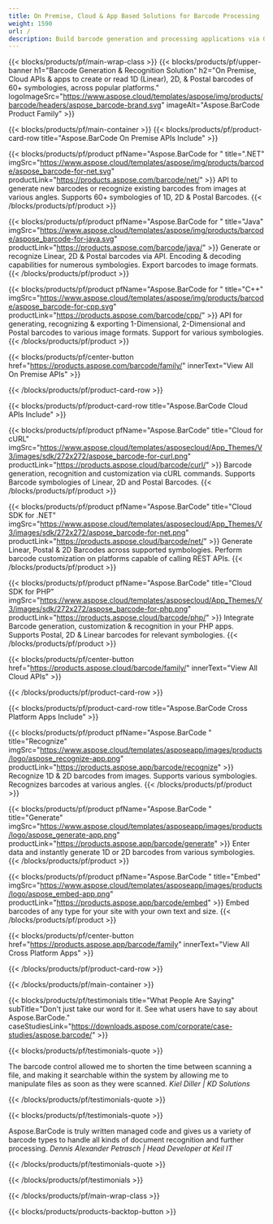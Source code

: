 ```yaml
---
title: On Premise, Cloud & App Based Solutions for Barcode Processing 
weight: 1590
url: /
description: Build barcode generation and processing applications via On Premise APIs or Cloud-based SDKs. Use cross-platform apps for Barcode generation or recognition.
---
```


{{< blocks/products/pf/main-wrap-class >}}
{{< blocks/products/pf/upper-banner h1="Barcode Generation & Recognition Solution" h2="On Premise, Cloud APIs & apps to create or read 1D (Linear), 2D, & Postal barcodes of 60+ symbologies, across popular platforms." logoImageSrc="https://www.aspose.cloud/templates/aspose/img/products/barcode/headers/aspose_barcode-brand.svg" imageAlt="Aspose.BarCode Product Family" >}}

{{< blocks/products/pf/main-container >}}
{{< blocks/products/pf/product-card-row title="Aspose.BarCode On Premise APIs Include" >}}

{{< blocks/products/pf/product pfName="Aspose.BarCode for " title=".NET" imgSrc="https://www.aspose.cloud/templates/aspose/img/products/barcode/aspose_barcode-for-net.svg" productLink="https://products.aspose.com/barcode/net/" >}}
API to generate new barcodes or recognize existing barcodes from images at various angles. Supports 60+ symbologies of 1D, 2D & Postal Barcodes.
{{< /blocks/products/pf/product >}}

{{< blocks/products/pf/product pfName="Aspose.BarCode for " title="Java" imgSrc="https://www.aspose.cloud/templates/aspose/img/products/barcode/aspose_barcode-for-java.svg" productLink="https://products.aspose.com/barcode/java/" >}}
Generate or recognize Linear, 2D & Postal barcodes via API. Encoding & decoding capabilities for numerous symbologies. Export barcodes to image formats.
{{< /blocks/products/pf/product >}}

{{< blocks/products/pf/product pfName="Aspose.BarCode for " title="C++" imgSrc="https://www.aspose.cloud/templates/aspose/img/products/barcode/aspose_barcode-for-cpp.svg" productLink="https://products.aspose.com/barcode/cpp/" >}}
API for generating, recognizing & exporting 1-Dimensional, 2-Dimensional and Postal barcodes to various image formats. Support for various symbologies.
{{< /blocks/products/pf/product >}}

{{< blocks/products/pf/center-button href="https://products.aspose.com/barcode/family/" innerText="View All On Premise APIs" >}}

{{< /blocks/products/pf/product-card-row >}}

{{< blocks/products/pf/product-card-row title="Aspose.BarCode Cloud APIs Include" >}}

{{< blocks/products/pf/product pfName="Aspose.BarCode" title="Cloud for cURL" imgSrc="https://www.aspose.cloud/templates/asposecloud/App_Themes/V3/images/sdk/272x272/aspose_barcode-for-curl.png" productLink="https://products.aspose.cloud/barcode/curl/" >}}
Barcode generation, recognition and customization via cURL commands. Supports Barcode symbologies of Linear, 2D and Postal Barcodes.
{{< /blocks/products/pf/product >}}

{{< blocks/products/pf/product pfName="Aspose.BarCode" title="Cloud SDK for .NET" imgSrc="https://www.aspose.cloud/templates/asposecloud/App_Themes/V3/images/sdk/272x272/aspose_barcode-for-net.png" productLink="https://products.aspose.cloud/barcode/net/" >}}
Generate Linear, Postal & 2D Barcodes across supported symbologies. Perform barcode customization on platforms capable of calling REST APIs.
{{< /blocks/products/pf/product >}}

{{< blocks/products/pf/product pfName="Aspose.BarCode" title="Cloud SDK for PHP" imgSrc="https://www.aspose.cloud/templates/asposecloud/App_Themes/V3/images/sdk/272x272/aspose_barcode-for-php.png" productLink="https://products.aspose.cloud/barcode/php/" >}}
Integrate Barcode generation, customization & recognition in your PHP apps. Supports Postal, 2D & Linear barcodes for relevant symbologies.
{{< /blocks/products/pf/product >}}

{{< blocks/products/pf/center-button href="https://products.aspose.cloud/barcode/family/" innerText="View All Cloud APIs" >}}

{{< /blocks/products/pf/product-card-row >}}

{{< blocks/products/pf/product-card-row title="Aspose.BarCode Cross Platform Apps Include" >}}

{{< blocks/products/pf/product pfName="Aspose.BarCode " title="Recognize" imgSrc="https://www.aspose.cloud/templates/asposeapp/images/products/logo/aspose_recognize-app.png" productLink="https://products.aspose.app/barcode/recognize" >}}
Recognize 1D & 2D barcodes from images. Supports various symbologies. Recognizes barcodes at various angles.
{{< /blocks/products/pf/product >}}

{{< blocks/products/pf/product pfName="Aspose.BarCode " title="Generate" imgSrc="https://www.aspose.cloud/templates/asposeapp/images/products/logo/aspose_generate-app.png" productLink="https://products.aspose.app/barcode/generate" >}}
Enter data and instantly generate 1D or 2D barcodes from various symbologies.
{{< /blocks/products/pf/product >}}

{{< blocks/products/pf/product pfName="Aspose.BarCode " title="Embed" imgSrc="https://www.aspose.cloud/templates/asposeapp/images/products/logo/aspose_embed-app.png" productLink="https://products.aspose.app/barcode/embed" >}}
Embed barcodes of any type for your site with your own text and size.
{{< /blocks/products/pf/product >}}

{{< blocks/products/pf/center-button href="https://products.aspose.app/barcode/family" innerText="View All Cross Platform Apps" >}}

{{< /blocks/products/pf/product-card-row >}}

{{< /blocks/products/pf/main-container >}}

{{< blocks/products/pf/testimonials title="What People Are Saying" subTitle="Don't just take our word for it. See what users have to say about Aspose.BarCode." caseStudiesLink="https://downloads.aspose.com/corporate/case-studies/aspose.barcode/" >}}

{{< blocks/products/pf/testimonials-quote >}}
<p class="first">
 The barcode control allowed me to shorten the time between scanning a file, and making it searchable within the system by allowing me to manipulate files as soon as they were scanned.
 <em>
  Kiel Diller | KD Solutions
 </em>
</p>

{{< /blocks/products/pf/testimonials-quote >}}

{{< blocks/products/pf/testimonials-quote >}}
<p class="second">
 Aspose.BarCode is truly written managed code and gives us a variety of barcode types to handle all kinds of document recognition and further processing.
 <em>
  Dennis Alexander Petrasch | Head Developer at Keil IT
 </em>
</p>

{{< /blocks/products/pf/testimonials-quote >}}

{{< /blocks/products/pf/testimonials >}}

{{< /blocks/products/pf/main-wrap-class >}}

{{< blocks/products/products-backtop-button >}}